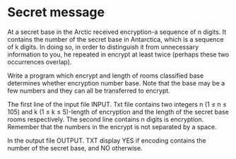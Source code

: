 # Secret message

At a secret base in the Arctic received encryption-a sequence of n digits. It contains the number of the secret base in Antarctica, which is a sequence of k digits. In doing so, in order to distinguish it from unnecessary information to you, he repeated in encrypt at least twice (perhaps these two occurrences overlap).

Write a program which encrypt and length of rooms classified base determines whether encryption number base. Note that the base may be a few numbers and they can all be transferred to encrypt.

The first line of the input file INPUT. Txt file contains two integers n (1 ≤ n ≤ 105) and k (1 ≤ k ≤ 5)-length of encryption and the length of the secret base rooms respectively. The second line contains n digits is encryption. Remember that the numbers in the encrypt is not separated by a space.

In the output file OUTPUT. TXT display YES if encoding contains the number of the secret base, and NO otherwise.
